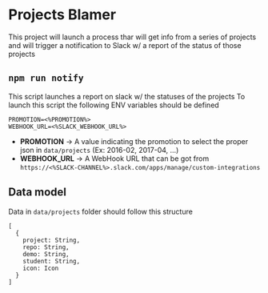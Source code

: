 # Projects Blamer

This project will launch a process thar will get info from a series of projects and will trigger a notification to Slack w/ a report of the status of those projects

## `npm run notify`

This script launches a report on slack w/ the statuses of the projects
To launch this script the following ENV variables should be defined

```
PROMOTION=<%PROMOTION%>
WEBHOOK_URL=<%SLACK_WEBHOOK_URL%>
```

- **PROMOTION** → A value indicating the promotion to select the proper json in `data/projects` (Ex: 2016-02, 2017-04, ...)
- **WEBHOOK_URL** → A WebHook URL that can be got from `https://<%SLACK-CHANNEL%>.slack.com/apps/manage/custom-integrations`

## Data model

Data in `data/projects` folder should follow this structure

```
[
  {
    project: String,
    repo: String,
    demo: String,
    student: String,
    icon: Icon
  }
]
```
